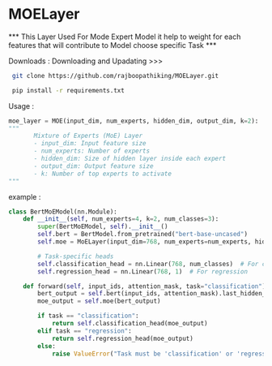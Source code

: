 # MOELayer
*** This Layer Used For Mode Expert Model it help to weight for each features that will contribute to Model choose specific Task ***

Downloads :
   Downloading and Upadating >>>

   
  ```bash
   git clone https://github.com/rajboopathiking/MOELayer.git
  ```
  ```bash
   pip install -r requirements.txt
  ```

Usage :

 ```python
 moe_layer = MOE(input_dim, num_experts, hidden_dim, output_dim, k=2):
"""
        Mixture of Experts (MoE) Layer
        - input_dim: Input feature size
        - num_experts: Number of experts
        - hidden_dim: Size of hidden layer inside each expert
        - output_dim: Output feature size
        - k: Number of top experts to activate
 """
```

example :

```python
class BertMoEModel(nn.Module):
    def __init__(self, num_experts=4, k=2, num_classes=3):
        super(BertMoEModel, self).__init__()
        self.bert = BertModel.from_pretrained("bert-base-uncased")
        self.moe = MoELayer(input_dim=768, num_experts=num_experts, hidden_dim=1024, output_dim=768, k=k)

        # Task-specific heads
        self.classification_head = nn.Linear(768, num_classes)  # For classification
        self.regression_head = nn.Linear(768, 1)  # For regression

    def forward(self, input_ids, attention_mask, task="classification"):
        bert_output = self.bert(input_ids, attention_mask).last_hidden_state[:, 0, :]
        moe_output = self.moe(bert_output)

        if task == "classification":
            return self.classification_head(moe_output)
        elif task == "regression":
            return self.regression_head(moe_output)
        else:
            raise ValueError("Task must be 'classification' or 'regression'")

```
